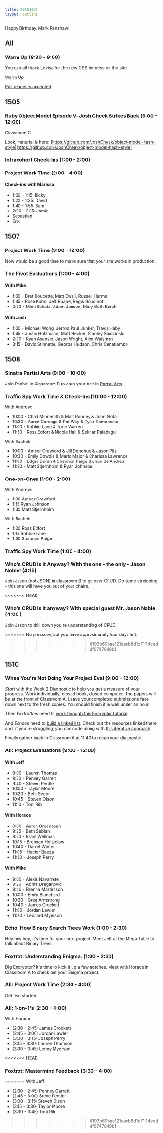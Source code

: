 ```yaml
---
title: 20151022
layout: outline
---
```


Happy Birthday, Mark Renshaw!

## All

### Warm Up (8:30 - 9:00)

You can all thank Lovisa for the new CSS hotness on the site.

[Warm Up](https://thewarmup.herokuapp.com)

[Pull requests accepted](https://github.com/mikedao/the-warm-up).


## 1505

### Ruby Object Model Episode V: Josh Cheek Strikes Back (9:00 - 12:00)

Classroom C.

Look, material is here: [https://github.com/JoshCheek/object-model-hash-style](https://github.com/JoshCheek/object-model-hash-style)

### Intracohort Check-Ins (1:00 - 2:00)

### Project Work Time (2:00 - 4:00)

#### Check-ins with Marissa

* 1:00 - 1:15: Ricky
* 1:20 - 1:35: David
* 1:40 - 1:55: Sam
* 2:00 - 2:15: Jamie
* Sebastian
* Erik


## 1507

### Project Work Time (9:00 - 12:00)

Now would be a good time to make sure that your site works in production.

### The Pivot Evaluations (1:00 - 4:00)

#### With Mike

* 1:00 - Bret Doucette, Matt Ewell, Russell Harms
* 1:45 - Rose Kohn, Jeff Ruane, Regis Boudinot
* 2:30 - Mimi Schatz, Adam Jensen, Mary Beth Burch

#### With Josh

* 1:00 - Michael Wong, Jerrod Paul Junker, Travis Haby
* 1:45 - Justin Holzmann, Matt Hecker, Stanley Siudzinski
* 2:30 - Ryan Asensio, Jason Wright, Alon Waisman
* 3:15 - David Stinnette, George Hudson, Chris Cenatiempo

## 1508

### Sinatra Partial Arts (9:00 - 10:00)

Join Rachel in Classroom B to earn your belt in [Partial Arts](https://github.com/rwarbelow/partial-arts).

### Traffic Spy Work Time & Check-Ins (10:00 - 12:00)

With Andrew:

* 10:00 - Chad Minnerath & Matt Rooney & John Slota
* 10:30 - Aaron Careaga & Pat Wey & Tyler Komoroske
* 11:00 - Robbie Lane & Torie Warren
* 11:30 - Ross Edfort & Nicole Hall & Sekhar Paladugu

With Rachel:

* 10:00 - Amber Crawford & Jill Donohue & Jason Pilz
* 10:30 - Emily Dowdle & Marlo Major & Charissa Lawrence
* 11:00 - Edgar Duran & Shannon Paige & Jhun de Andres
* 11:30 - Matt Stjernholm & Ryan Johnson

### One-on-Ones (1:00 - 2:00)

With Andrew:

* 1:00 Amber Crawford
* 1:15 Ryan Johnson
* 1:30 Matt Stjernholm

With Rachel:

* 1:00 Ross Edfort
* 1:15 Robbie Lane
* 1:30 Shannon Paige

### Traffic Spy Work Time (1:00 - 4:00)

### Who's CRUD is it Anyway? With the one - the only - Jason Noble! (4:15)
Join Jason (not JSON) in classroom B to go over CRUD. Do some stretching - this one will have you out of your chairs. 

<<<<<<< HEAD
### Who's CRUD is it anyway? With special guest Mr. Jason Noble (4:00 )

Join Jason to drill down you're understanding of CRUD.

=======
No pressure, but you have approximately four days left.
>>>>>>> 8193b69bae121eaeb8d1c71f14ceddf6747849b1

## 1510

### When You're Not Doing Your Project Eval (9:00 - 12:00)

*Start* with the Week 2 Diagnostic to help you get a measure of your progress. Work individually, closed book, closed computer. The papers will be at the front of Classroom A. Leave your completed submissions face down next to the fresh copies. You should finish it in well under an hour.

Then *Foxtrotters* need to [work through this Encryptor tutorial](https://github.com/turingschool/curriculum/blob/master/source/projects/encryptor.markdown).

And *Echoes* need to [build a linked list](https://github.com/turingschool/challenges/blob/master/linked_lists.markdown). Check out the resources linked there and, if you're struggling, you can code along with [this iterative approach](https://vimeo.com/77857409).

Finally gather back in Classroom A at 11:40 to recap your diagnostic.

### All: Project Evaluations (9:00 - 12:00)

#### With Jeff

* 9:00 - Lauren Thomas
* 9:20 - Penney Garrett
* 9:40 - Steven Pentler
* 10:00 - Taylor Moore
* 10:20 - Beth Secor
* 10:45 - Steven Olson
* 11:10 - Toni Rib

#### With Horace

* 9:00 - Aaron Greenspan
* 9:25 - Beth Sebian
* 9:50 - Brant Wellman
* 10:15 - Brennan Holtzclaw
* 10:40 - Daniel Winter
* 11:05 - Hector Baeza
* 11:30 - Joseph Perry

#### With Mike

* 9:00 - Alexis Navarrete
* 9:20 - Admir Draganovic
* 9:40 - Brenna Martenson
* 10:00 - Emily Blanchard
* 10:20 - Greg Armstrong
* 10:40 - James Crockett
* 11:00 - Jordan Lawler
* 11:20 - Leonard Myerson

### Echo: How Binary Search Trees Work (1:00 - 2:30)

Hey hey hey, it's time for your next project. Meet Jeff at the Mega Table to talk about Binary Trees.

### Foxtrot: Understanding Enigma. (1:00 - 2:30)

Dig Encryptor? It's time to kick it up a few notches. Meet with Horace in Classroom A to check out your Enigma project.

### All: Project Work Time (2:30 - 4:00)

Get 'em started.

### All: 1-on-1's (2:30 - 4:00)

With Horace

* (2:30 - 2:45) James Crockett
* (2:45 - 3:00) Jordan Lawler
* (3:00 - 3:15) Joseph Perry
* (3:15 - 3:30) Lauren Thomson
* (3:30 - 3:45) Lenny Myerson

<<<<<<< HEAD
### Foxtrot: Mastermind Feedback (3:30 - 4:00)
=======
With Jeff

* (2:30 - 2:45) Penney Garrett
* (2:45 - 3:00) Steve Pentler
* (3:00 - 3:15) Steven Olson
* (3:15 - 3:30) Taylor Moore
* (3:30 - 3:45) Toni Rib
>>>>>>> 8193b69bae121eaeb8d1c71f14ceddf6747849b1
